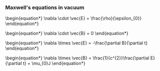 ### Maxwell's equations in vacuum

\begin{equation*}
\nabla \cdot \vec{E} = \frac{\rho}{\epsilon_{0}} 
\end{equation*}

\begin{equation*}
\nabla \cdot \vec{B} = 0 
\end{equation*}

\begin{equation*}
\nabla \times \vec{E} = -\frac{\partial B}{\partial t}
\end{equation*}

\begin{equation*}
\nabla \times \vec{B} = \frac{1}{c^{2}}\frac{\partial E}{\partial t} + \mu_{0}J
\end{equation*}


